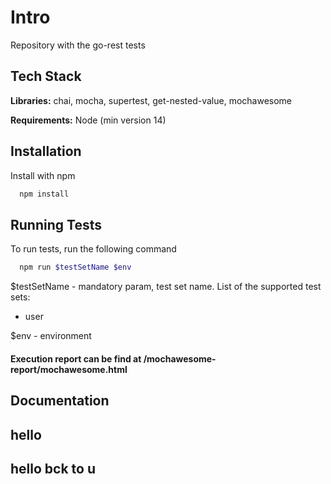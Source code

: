 
# Intro
Repository with the go-rest tests

## Tech Stack

**Libraries:** chai, mocha, supertest, get-nested-value, mochawesome

**Requirements:** Node (min version 14)


## Installation

Install with npm

```bash
  npm install
```
    
## Running Tests

To run tests, run the following command

```bash
  npm run $testSetName $env
```
$testSetName - mandatory param, test set name. List of the supported test sets:
 - user

$env - environment 

#### Execution report can be find at /mochawesome-report/mochawesome.html



## Documentation

## hello
## hello bck to u
